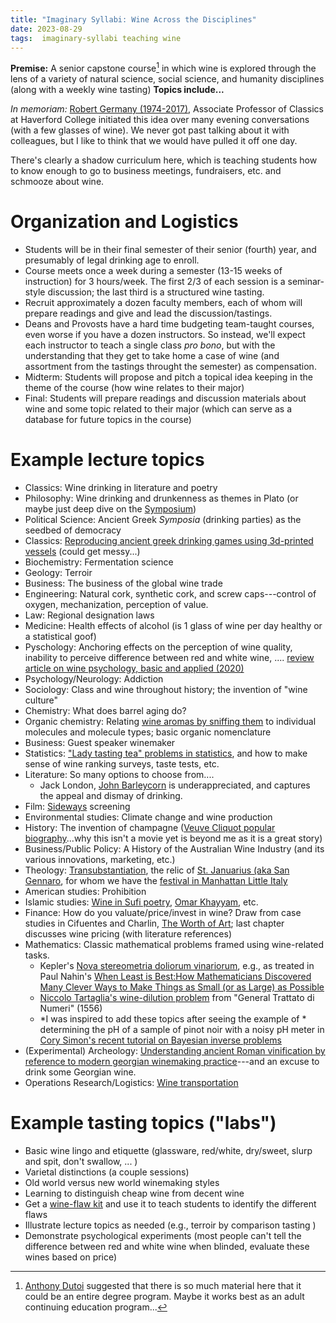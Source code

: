 ```yaml
---
title: "Imaginary Syllabi: Wine Across the Disciplines"
date: 2023-08-29
tags:  imaginary-syllabi teaching wine
---
```


**Premise:** A senior capstone course[^1] in which wine is explored through the lens of a variety of natural science, social science, and humanity disciplines (along with a weekly wine tasting) **Topics include...**

*In memoriam:* [Robert Germany (1974-2017)](https://www.haverford.edu/college-communications/news/robert-germany-1974–2017), Associate Professor of Classics at Haverford College initiated this idea over many evening conversations (with a few glasses of wine). We never got past talking about it with colleagues, but I like to think that we would have pulled it off one day.

There's clearly a shadow curriculum here, which is teaching students how to know enough to go to business meetings, fundraisers, etc. and schmooze about wine.

# Organization and Logistics

- Students will be in their final semester of their senior (fourth) year, and presumably of legal drinking age to enroll.
- Course meets once a week during a semester (13-15 weeks of instruction) for 3 hours/week.  The first 2/3 of each session is a seminar-style discussion; the last third is a structured wine tasting.
- Recruit approximately a dozen faculty members, each of whom will prepare readings and give and lead the discussion/tastings.  
- Deans and Provosts have a hard time budgeting team-taught courses, even worse if you have a dozen instructors.  So instead, we'll expect each instructor to teach a single class *pro bono*, but with the understanding that they get to take home a case of wine (and assortment from the tastings throught the semester) as compensation.
- Midterm: Students will propose and pitch a topical idea keeping in the theme of the course (how wine relates to their major)
- Final: Students will prepare readings and discussion materials about wine and some topic related to their major (which can serve as a database for future topics in the course)

# Example lecture topics

- Classics:  Wine drinking in literature and poetry 
- Philosophy: Wine drinking and drunkenness as themes in Plato (or maybe just deep dive on the [Symposium](https://en.wikipedia.org/wiki/Symposium_(Plato)))
- Political Science: Ancient Greek *Symposia* (drinking parties) as the seedbed of democracy
- Classics:  [Reproducing ancient greek drinking games using 3d-printed vessels](https://www.livescience.com/49441-greek-drinking-game-kottabos-recreated.html) (could get messy...)
- Biochemistry: Fermentation science
- Geology:  Terroir
- Business: The business of the global wine trade
- Engineering:  Natural cork, synthetic cork, and screw caps---control of oxygen, mechanization, perception of value.
- Law: Regional designation laws 
- Medicine: Health effects of alcohol (is 1 glass of wine per day healthy or a statistical goof)
- Pyschology: Anchoring effects on the perception of wine quality, inability to perceive difference between red and white wine, .... [review article on wine psychology, basic and applied (2020)](https://cognitiveresearchjournal.springeropen.com/articles/10.1186/s41235-020-00225-6)
- Psychology/Neurology: Addiction
- Sociology: Class and wine throughout history; the invention of "wine culture" 
- Chemistry: What does barrel aging do?
- Organic chemistry: Relating [wine aromas by sniffing them](https://www.lenez.com/en/kits/wine/masterkit_54) to individual molecules and molecule types; basic organic nomenclature 
- Business:  Guest speaker winemaker
- Statistics:  ["Lady tasting tea" problems in statistics](https://en.wikipedia.org/wiki/Lady_tasting_tea), and how to make sense of wine ranking surveys, taste tests, etc.
- Literature:  So many options to choose from....
    - Jack London, [John Barleycorn](https://www.gutenberg.org/ebooks/318) is underappreciated, and captures the appeal and dismay of drinking.
- Film: [Sideways](https://en.wikipedia.org/wiki/Sideways) screening
- Environmental studies: Climate change and wine production
- History:  The invention of champagne ([Veuve Cliquot popular biography](https://amzn.to/44wV3CU)...why this isn't a movie yet is beyond me as it is a great story)
- Business/Public Policy: A History of the Australian Wine Industry (and its various innovations, marketing, etc.)
- Theology: [Transubstantiation](https://en.wikipedia.org/wiki/Transubstantiation), the relic of [St. Januarius (aka San Gennaro](https://en.wikipedia.org/wiki/Januarius), for whom we have the [festival in Manhattan Little Italy](https://sangennaronyc.org)
- American studies:  Prohibition
- Islamic studies: [Wine in Sufi poetry](https://www.codedevino.com/world-of-wine/the-way-of-wine/sufism-and-wine), [Omar Khayyam](https://en.wikipedia.org/wiki/Rubaiyat_of_Omar_Khayyam), etc. 
- Finance:  How do you valuate/price/invest in wine?  Draw from case studies in Cifuentes and Charlin, [The Worth of Art](https://amzn.to/3FZhqqO); last chapter discusses wine pricing (with literature references)
- Mathematics:  Classic mathematical problems framed using wine-related tasks.  
    - Kepler's [Nova stereometria doliorum vinariorum](https://maa.org/press/periodicals/convergence/kepler-the-volume-of-a-wine-barrel-keplers-nova-stereometria-doliorum-vinariorum), e.g., as treated in Paul Nahin's [When Least is Best:How Mathematicians Discovered Many Clever Ways to Make Things as Small (or as Large) as Possible](https://amzn.to/3sH6f3n) 
    - [Niccolo Tartaglia's wine-dilution problem](https://puzzling.stackexchange.com/questions/28776/turning-wine-into-water/28781) from "General Trattato di Numeri" (1556) 
    - *I was inspired to add these topics after seeing the example of * determining the pH of a sample of pinot noir with a noisy pH meter in [Cory Simon's recent tutorial on Bayesian inverse problems](https://doi.org/10.1063/5.0154773)
- (Experimental) Archeology: [Understanding ancient Roman vinification by reference to modern georgian winemaking practice](https://dx.doi.org/10.15184/aqy.2023.193)---and an excuse to drink some Georgian wine.
- Operations Research/Logistics:  [Wine transportation](https://www.dhl.com/global-en/delivered/globalization/the-art-of-wine-transportation.html)

# Example tasting topics ("labs")

- Basic wine lingo and etiquette (glassware, red/white, dry/sweet, slurp and spit, don't swallow, ... )
- Varietal distinctions (a couple sessions)
- Old world versus new world winemaking styles
- Learning to distinguish cheap wine from decent wine
- Get a [wine-flaw kit](https://www.lenez.com/en/kits/wine/faults) and use it to teach students to identify the different flaws  
- Illustrate lecture topics as needed (e.g., terroir by comparison tasting )
- Demonstrate psychological experiments (most people can't tell the difference between red and white wine when blinded, evaluate these wines based on price)


[^1]: [Anthony Dutoi](https://scholar.google.com/citations?user=Dy8AlOoAAAAJ&hl=en&oi=ao) suggested that there is so much material here that it could be an entire degree program.  Maybe it works best as an adult continuing education program...
